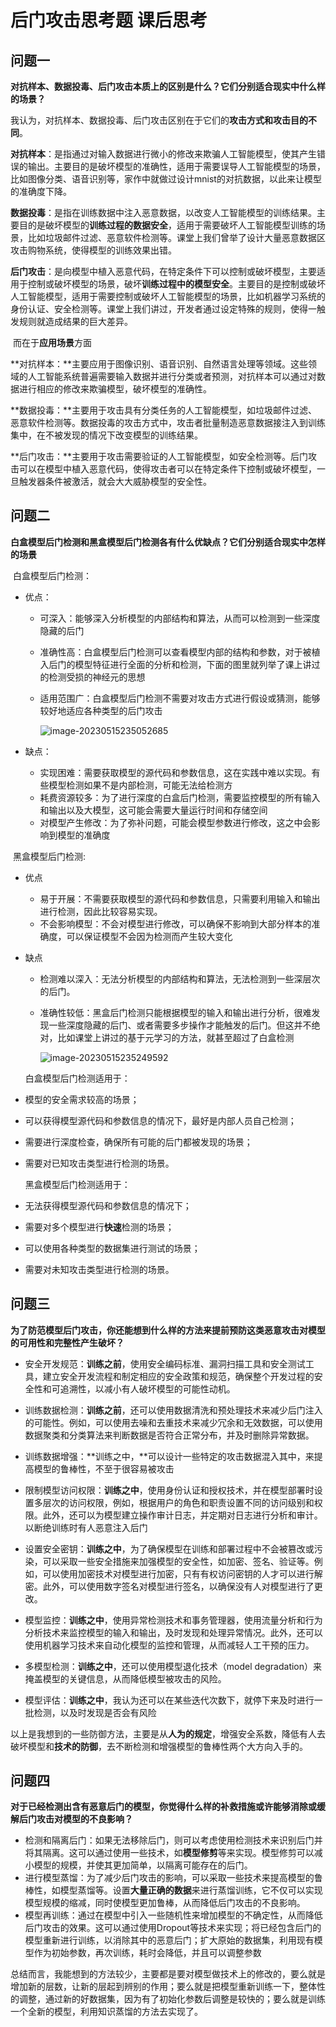 # 后门攻击思考题 课后思考

## 问题一

**对抗样本、数据投毒、后门攻击本质上的区别是什么？它们分别适合现实中什么样的场景？**

​	我认为，对抗样本、数据投毒、后门攻击区别在于它们的**攻击方式和攻击目的不同**。

​	**对抗样本**：是指通过对输入数据进行微小的修改来欺骗人工智能模型，使其产生错误的输出。主要目的是破坏模型的准确性，适用于需要误导人工智能模型的场景，比如图像分类、语音识别等，家作中就做过设计mnist的对抗数据，以此来让模型的准确度下降。

​	**数据投毒**：是指在训练数据中注入恶意数据，以改变人工智能模型的训练结果。主要目的是破坏模型的**训练过程的数据安全**，适用于需要破坏人工智能模型训练的场景，比如垃圾邮件过滤、恶意软件检测等。课堂上我们曾举了设计大量恶意数据区攻击购物系统，使得模型的训练效果出错。

​	**后门攻击**：是向模型中植入恶意代码，在特定条件下可以控制或破坏模型，主要适用于控制或破坏模型的场景，破坏**训练过程中的模型安全**。主要目的是控制或破坏人工智能模型，适用于需要控制或破坏人工智能模型的场景，比如机器学习系统的身份认证、安全检测等。课堂上我们讲过，开发者通过设定特殊的规则，使得一触发规则就造成结果的巨大差异。

​	而在于**应用场景**方面

​	**对抗样本：**主要应用于图像识别、语音识别、自然语言处理等领域。这些领域的人工智能系统普遍需要输入数据并进行分类或者预测，对抗样本可以通过对数据进行相应的修改来欺骗模型，破坏模型的准确性。

​	**数据投毒：**主要用于攻击具有分类任务的人工智能模型，如垃圾邮件过滤、恶意软件检测等。数据投毒的攻击方式中，攻击者批量制造恶意数据接注入到训练集中，在不被发现的情况下改变模型的训练结果。

​	**后门攻击：**主要用于攻击需要验证的人工智能模型，如安全检测等。后门攻击可以在模型中植入恶意代码，使得攻击者可以在特定条件下控制或破坏模型，一旦触发器条件被激活，就会大大威胁模型的安全性。



## 问题二

**白盒模型后门检测和黑盒模型后门检测各有什么优缺点？它们分别适合现实中怎样的场景**

​	白盒模型后门检测：

- 优点：

  - 可深入：能够深入分析模型的内部结构和算法，从而可以检测到一些深度隐藏的后门

  - 准确性高：白盒模型后门检测可以查看模型内部的结构和参数，对于被植入后门的模型特征进行全面的分析和检测，下面的图里就列举了课上讲过的检测受损的神经元的思想

  - 适用范围广：白盒模型后门检测不需要对攻击方式进行假设或猜测，能够较好地适应各种类型的后门攻击

    ![image-20230515235052685](C:\Users\lenovo\AppData\Roaming\Typora\typora-user-images\image-20230515235052685.png)

- 缺点：

  - 实现困难：需要获取模型的源代码和参数信息，这在实践中难以实现。有些模型检测如果不是内部检测，可能无法给检测方
  - 耗费资源较多：为了进行深度的白盒后门检测，需要监控模型的所有输入和输出以及大模型，这可能会需要大量运行时间和存储空间
  - 对模型产生修改：为了弥补问题，可能会模型参数进行修改，这之中会影响到模型的准确度

​	黑盒模型后门检测:

- 优点
  - 易于开展：不需要获取模型的源代码和参数信息，只需要利用输入和输出进行检测，因此比较容易实现。
  - 不会影响模型：不会对模型进行修改，可以确保不影响到大部分样本的准确度，可以保证模型不会因为检测而产生较大变化

- 缺点

  - 检测难以深入：无法分析模型的内部结构和算法，无法检测到一些深层次的后门。

  - 准确性较低：黑盒后门检测只能根据模型的输入和输出进行分析，很难发现一些深度隐藏的后门、或者需要多步操作才能触发的后门。但这并不绝对，比如课堂上讲过的基于元学习的方法，就甚至超过了白盒检测

    ![image-20230515235249592](C:\Users\lenovo\AppData\Roaming\Typora\typora-user-images\image-20230515235249592.png)

  白盒模型后门检测适用于：

- 模型的安全需求较高的场景；

- 可以获得模型源代码和参数信息的情况下，最好是内部人员自己检测；

- 需要进行深度检查，确保所有可能的后门都被发现的场景；

- 需要对已知攻击类型进行检测的场景。

  

  黑盒模型后门检测适用于：

- 无法获得模型源代码和参数信息的情况下；

- 需要对多个模型进行**快速**检测的场景；

- 可以使用各种类型的数据集进行测试的场景；

- 需要对未知攻击类型进行检测的场景。



## 问题三

**为了防范模型后门攻击，你还能想到什么样的方法来提前预防这类恶意攻击对模型的可用性和完整性产生破坏？**

- 安全开发规范：**训练之前**，使用安全编码标准、漏洞扫描工具和安全测试工具，建立安全开发流程和制定相应的安全政策和规范，确保整个开发过程的安全性和可追溯性，以减小有人破坏模型的可能性动机。

- 训练数据检测：**训练之前**，还可以使用数据清洗和预处理技术来减少后门注入的可能性。例如，可以使用去噪和去重技术来减少冗余和无效数据，可以使用数据聚类和分类算法来判断数据是否符合正常分布，并及时删除异常数据。
- 训练数据增强：**训练之中，**可以设计一些特定的攻击数据混入其中，来提高模型的鲁棒性，不至于很容易被攻击
- 限制模型访问权限：**训练之中**，使用身份认证和授权技术，并在模型部署时设置多层次的访问权限，例如，根据用户的角色和职责设置不同的访问级别和权限。此外，还可以为模型建立操作审计日志，并定期对日志进行分析和审计。以断绝训练时有人恶意注入后门
- 设置安全密钥：**训练之中**，为了确保模型在训练和部署过程中不会被篡改或污染，可以采取一些安全措施来加强模型的安全性，如加密、签名、验证等。例如，可以使用加密技术对模型进行加密，只有有权访问密钥的人才可以进行解密。此外，可以使用数字签名对模型进行签名，以确保没有人对模型进行了更改。
- 模型监控：**训练之中**，使用异常检测技术和事务管理器，使用流量分析和行为分析技术来监控模型的输入和输出，及时发现和处理异常情况。此外，还可以使用机器学习技术来自动化模型的监控和管理，从而减轻人工干预的压力。
- 多模型检测：**训练之中**，还可以使用模型退化技术（model degradation）来掩盖模型的关键信息，从而降低模型被攻击的风险。

- 模型评估：**训练之中**，我认为还可以在某些迭代次数下，就停下来及时进行一批检测，以及时发现是否会有风险



​	以上是我想到的一些防御方法，主要是从**人为的规定**，增强安全系数，降低有人去破坏模型和**技术的防御**，去不断检测和增强模型的鲁棒性两个大方向入手的。



## 问题四

**对于已经检测出含有恶意后门的模型，你觉得什么样的补救措施或许能够消除或缓解后门攻击对模型的不良影响？**

- 检测和隔离后门：如果无法移除后门，则可以考虑使用检测技术来识别后门并将其隔离。这可以通过使用一些技术，如**模型修剪**等来实现。模型修剪可以减小模型的规模，并使其更加简单，以隔离可能存在的后门。
- 进行模型蒸馏：为了减少后门攻击的影响，可以采取一些技术来提高模型的鲁棒性，如模型蒸馏等。设置**大量正确的数据**来进行蒸馏训练，它不仅可以实现模型规模的缩减，同时使模型更加鲁棒，从而降低后门攻击的不良影响。
- 模型再训练：通过在模型中引入一些随机性来增加模型的不确定性，从而降低后门攻击的效果。这可以通过使用Dropout等技术来实现；将已经包含后门的模型重新进行训练，以消除其中的恶意后门；扩大原始的数据集，利用现有模型作为初始参数，再次训练，耗时会降低，并且可以调整参数



​	总结而言，我能想到的方法较少，主要都是要对模型做技术上的修改的，要么就是增加新的层数，让新的层起到辨别的作用；要么就是把模型重新训练一下，整体性的调整，通过新的好数据集，因为有了初始化参数后调整是较快的；要么就是训练一个全新的模型，利用知识蒸馏的方法去实现了。